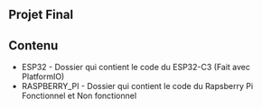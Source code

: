 ## Projet Final 
## Contenu

* ESP32 - Dossier qui contient le code du ESP32-C3 (Fait avec PlatformIO)
* RASPBERRY_PI - Dossier qui contient le code du Rapsberry Pi Fonctionnel et Non fonctionnel
